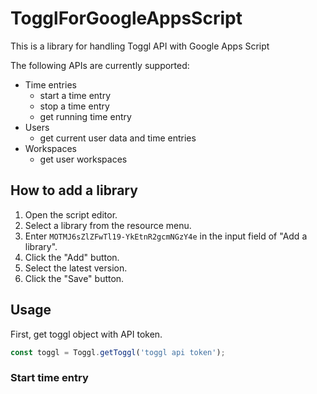 # TogglForGoogleAppsScript

This is a library for handling Toggl API with Google Apps Script

The following APIs are currently supported:

- Time entries
  - start a time entry
  - stop a time entry
  - get running time entry
- Users
  - get current user data and time entries
- Workspaces
  - get user workspaces

## How to add a library

1. Open the script editor.
1. Select a library from the resource menu.
1. Enter `MOTMJ6sZlZFwTl19-YkEtnR2gcmNGzY4e` in the input field of "Add a library".
1. Click the "Add" button.
1. Select the latest version.
1. Click the "Save" button.

## Usage

First, get toggl object with API token.

```javascript
const toggl = Toggl.getToggl('toggl api token');

```

### Start time entry

```javascript


```
